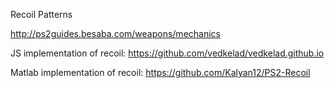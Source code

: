 Recoil Patterns

http://ps2guides.besaba.com/weapons/mechanics

JS implementation of recoil:
https://github.com/vedkelad/vedkelad.github.io

Matlab implementation of recoil:
https://github.com/Kalyan12/PS2-Recoil
